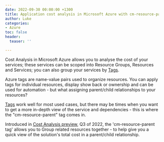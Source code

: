 ```yaml
---
date: 2022-09-30 00:00:00 +1300
title: Application cost analysis in Microsoft Azure with cm-resource-parent tag
author: Luke
categories:
- Azure
toc: false
header:
  teaser: ''

---
```

Cost Analysis in Microsoft Azure allows you to analyse the cost of your services; these services can be scoped into Resource Groups, Resources and Services; you can also group your services by [Tags](https://learn.microsoft.com/azure/azure-resource-manager/management/tag-resources?tabs=json&WT.mc_id=AZ-MVP-5004796 "Use tags to organize your Azure resources and management hierarchy").

Azure tags are name-value pairs used to organize resources. You can apply tags for individual resources, display show back or ownership and can be used for automation - but what assigning parent/child relationships to your resources?

[Tags](https://learn.microsoft.com/en-us/azure/cloud-adoption-framework/decision-guides/resource-tagging/?toc=%2Fazure%2Fazure-resource-manager%2Fmanagement%2Ftoc.json&WT.mc_id=AZ-MVP-5004796 "Resource naming and tagging decision guide") work well for most used cases, but there may be times when you want to get a more in-depth view of the service and dependencies - this is where the "cm-resource-parent" tag comes in.

Introduced in [Cost Analysis preview](https://learn.microsoft.com/en-us/azure/cost-management-billing/costs/enable-preview-features-cost-management-labs?WT.mc_id=AZ-MVP-5004796#group-related-resources-in-the-cost-analysis-preview "Group related resources in the cost analysis preview"), Q3 of 2022, the 'cm-resource-parent tag' allows you to Group related resources together - to help give you a quick view of the solution's total cost in a parent/child relationship.